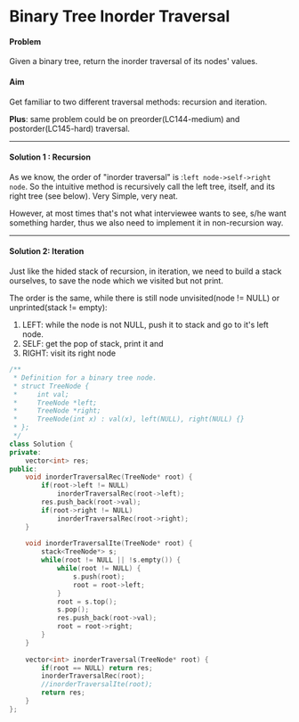 # Binary Tree Inorder Traversal

#### Problem

Given a binary tree, return the inorder traversal of its nodes' values.

#### Aim

Get familiar to two different traversal methods: recursion and iteration.

**Plus**: same problem could be on preorder(LC144-medium) and postorder(LC145-hard) traversal.

------

#### Solution 1 : Recursion

As we know, the order of "inorder traversal" is :```left node->self->right node```. So the intuitive method is recursively call the left tree, itself, and its right tree (see below). Very Simple, very neat.

However, at most times that's not what interviewee wants to see, s/he want something harder, thus we also need to implement it in non-recursion way.

------

#### Solution 2: Iteration

Just like the hided stack of recursion, in iteration, we need to build a stack ourselves, to save the node which we visited but not print.

The order is the same, while there is still node unvisited(node != NULL) or unprinted(stack != empty):

1. LEFT: while the node is not NULL, push it to stack and go to it's left node.
2. SELF: get the pop of stack, print it and 
3. RIGHT: visit its right node

```c++
/**
 * Definition for a binary tree node.
 * struct TreeNode {
 *     int val;
 *     TreeNode *left;
 *     TreeNode *right;
 *     TreeNode(int x) : val(x), left(NULL), right(NULL) {}
 * };
 */
class Solution {
private:
    vector<int> res;
public:
    void inorderTraversalRec(TreeNode* root) {
        if(root->left != NULL)
            inorderTraversalRec(root->left);
        res.push_back(root->val);
        if(root->right != NULL)
            inorderTraversalRec(root->right);
    }
    
    void inorderTraversalIte(TreeNode* root) {
        stack<TreeNode*> s;
        while(root != NULL || !s.empty()) {
            while(root != NULL) {
                s.push(root);
                root = root->left;
            }
            root = s.top();
            s.pop();
            res.push_back(root->val);
            root = root->right;
        }
    }
    
    vector<int> inorderTraversal(TreeNode* root) {
        if(root == NULL) return res;
        inorderTraversalRec(root);
        //inorderTraversalIte(root);
        return res;
    }
};
```

